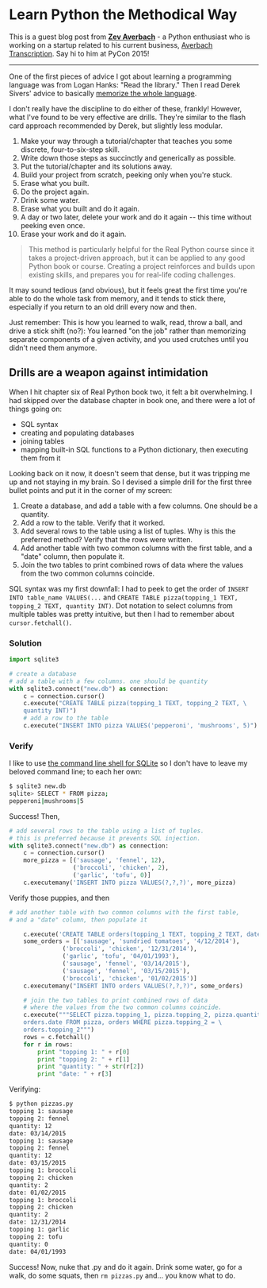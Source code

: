 # Learn Python the Methodical Way

This is a guest blog post from **[Zev Averbach](http://twitter.com/zevav)** - a Python enthusiast who is working on a startup related to his current business, [Averbach Transcription](http://avtranscription.com). Say hi to him at PyCon 2015!

<hr>

One of the first pieces of advice I got about learning a programming language was from Logan Hanks: "Read the library." Then I read Derek Sivers' advice to basically [memorize the whole language](https://sivers.org/srs).

I don't really have the discipline to do either of these, frankly! However, what I've found to be very effective are drills. They're similar to the flash card approach recommended by Derek, but slightly less modular.

1. Make your way through a tutorial/chapter that teaches you some discrete, four-to-six-step skill.
1. Write down those steps as succinctly and generically as possible.
1. Put the tutorial/chapter and its solutions away.
1. Build your project from scratch, peeking only when you're stuck.
1. Erase what you built.
1. Do the project again.
1. Drink some water.
1. Erase what you built and do it again.
1. A day or two later, delete your work and do it again -- this time without peeking even once.
1. Erase your work and do it again.

> This method is particularly helpful for the Real Python course since it takes a project-driven approach, but it can be applied to any good Python book or course. Creating a project reinforces and builds upon existing skills, and prepares you for real-life coding challenges.


It may sound tedious (and obvious), but it feels great the first time you're able to do the whole task from memory, and it tends to stick there, especially if you return to an old drill every now and then.

Just remember: This is how you learned to walk, read, throw a ball, and drive a stick shift (no?): You learned "on the job" rather than memorizing separate components of a given activity, and you used crutches until you didn't need them anymore.

## Drills are a weapon against intimidation

When I hit chapter six of Real Python book two, it felt a bit overwhelming. I had skipped over the database chapter in book one, and there were a lot of things going on:

* SQL syntax
* creating and populating databases
* joining tables
* mapping built-in SQL functions to a Python dictionary, then executing them from it

Looking back on it now, it doesn't seem that dense, but it was tripping me up and not staying in my brain. So I devised a simple drill for the first three bullet points and put it in the corner of my screen:

1. Create a database, and add a table with a few columns. One should be a quantity.
1. Add a row to the table. Verify that it worked.
1. Add several rows to the table using a list of tuples. Why is this the preferred method? Verify that the rows were written.
1. Add another table with two common columns with the first table, and a "date" column, then populate it.
1. Join the two tables to print combined rows of data where the values from the two common columns coincide.

SQL syntax was my first downfall: I had to peek to get the order of `INSERT INTO table_name VALUES(...` and `CREATE TABLE pizza(topping_1 TEXT, topping_2 TEXT, quantity INT)`. Dot notation to select columns from multiple tables was pretty intuitive, but then I had to remember about `cursor.fetchall()`.

### Solution

```python
import sqlite3

# create a database
# add a table with a few columns. one should be quantity
with sqlite3.connect("new.db") as connection:
    c = connection.cursor()
    c.execute("CREATE TABLE pizza(topping_1 TEXT, topping_2 TEXT, \
    quantity INT)")
    # add a row to the table
    c.execute("INSERT INTO pizza VALUES('pepperoni', 'mushrooms', 5)")
```

### Verify

I like to use [the command line shell for SQLite](https://www.sqlite.org/cli.html) so I don't have to leave my beloved command line; to each her own:

```sh
$ sqlite3 new.db
sqlite> SELECT * FROM pizza;
pepperoni|mushrooms|5
```

Success! Then,

```python
# add several rows to the table using a list of tuples.
# this is preferred because it prevents SQL injection.
with sqlite3.connect("new.db") as connection:
    c = connection.cursor()
    more_pizza = [('sausage', 'fennel', 12),
                  ('broccoli', 'chicken', 2),
                  ('garlic', 'tofu', 0)]
    c.executemany('INSERT INTO pizza VALUES(?,?,?)', more_pizza)
```

Verify those puppies, and then

```python
# add another table with two common columns with the first table,
# and a "date" column, then populate it

    c.execute('CREATE TABLE orders(topping_1 TEXT, topping_2 TEXT, date TEXT)')
    some_orders = [('sausage', 'sundried tomatoes', '4/12/2014'),
               ('broccoli', 'chicken', '12/31/2014'),
               ('garlic', 'tofu', '04/01/1993'),
               ('sausage', 'fennel', '03/14/2015'),
               ('sausage', 'fennel', '03/15/2015'),
               ('broccoli', 'chicken', '01/02/2015')]
    c.executemany("INSERT INTO orders VALUES(?,?,?)", some_orders)

    # join the two tables to print combined rows of data
    # where the values from the two common columns coincide.
    c.execute("""SELECT pizza.topping_1, pizza.topping_2, pizza.quantity, \
    orders.date FROM pizza, orders WHERE pizza.topping_2 = \
    orders.topping_2""")
    rows = c.fetchall()
    for r in rows:
        print "topping 1: " + r[0]
        print "topping 2: " + r[1]
        print "quantity: " + str(r[2])
        print "date: " + r[3]
```

Verifying:

```sh
$ python pizzas.py
topping 1: sausage
topping 2: fennel
quantity: 12
date: 03/14/2015
topping 1: sausage
topping 2: fennel
quantity: 12
date: 03/15/2015
topping 1: broccoli
topping 2: chicken
quantity: 2
date: 01/02/2015
topping 1: broccoli
topping 2: chicken
quantity: 2
date: 12/31/2014
topping 1: garlic
topping 2: tofu
quantity: 0
date: 04/01/1993
```

Success!  Now, nuke that .py and do it again. Drink some water, go for a walk, do some squats, then `rm pizzas.py` and... you know what to do.